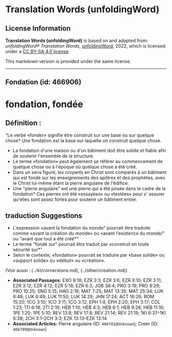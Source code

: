 # Translation Words (unfoldingWord)

## License Information

**Translation Words (unfoldingWord)** is based on and adapted from: _unfoldingWord® Translation Words_, [unfoldingWord](https://unfoldingword.org/utw), 2022, which is licensed under a [CC BY-SA 4.0 license](https://creativecommons.org/licenses/by-sa/4.0/legalcode.en).

This markdown version is provided under the same license.



--------------------------------

## Fondation (id: 466906)

fondation, fondée
=================

Définition :
------------

"Le verbe «fonder» signifie être construit sur une base ou sur quelque chose\* Une fondation est la base sur laquelle on construit quelque chose.

* La fondation d'une maison ou d'un bâtiment doit être solide et fiable afin de soutenir l'ensemble de la structure.
* Le terme «fondation» peut également se référer au commencement de quelque chose ou à l'époque où quelque chose a été créé.
* Dans un sens figuré, les croyants en Christ sont comparés à un bâtiment qui est fondé sur les enseignements des apôtres et des prophètes, avec le Christ lui\-même étant la pierre angulaire de l'édifice.
* Une "pierre angulaire" est une pierre qui a été posée dans le cadre de la fondation\* Ces pierres ont été «essayées» ou «testées» pour s' assurer qu'elles sont assez fortes pour soutenir un bâtiment entier.

traduction Suggestions
----------------------

* L'expression «avant la fondation du monde" pourrait être traduite comme «avant la création du monde» ou «avant l'existence du monde/" ou "avant que tout a été créé\*"
* Le terme "fondé sur" pourrait être traduit par «construit en toute sécurité sur\*"
* Selon le contexte, «fondation» pourrait se traduire par «base solide» ou «support solide» ou «début» ou «création».

(Voir aussi : (../kt/cornerstone.md), (../other/creation.md))

* **Associated Passages:** EXO 9:18; EZR 3:3; EZR 3:6; EZR 3:10; EZR 3:11; EZR 3:12; EZR 4:12; EZR 5:16; EZR 6:3; JOB 38:4; PRO 3:19; PRO 8:29; PRO 10:25; SNG 5:15; HAG 2:18; MAT 7:25; MAT 13:35; MAT 25:34; LUK 6:48; LUK 6:49; LUK 11:50; LUK 14:29; JHN 17:24; ACT 16:26; ROM 15:20; 1CO 3:10; 1CO 3:11; 1CO 3:12; EPH 1:4; EPH 2:20; EPH 3:17; COL 1:23; 1TI 6:19; 2TI 2:19; HEB 1:10; HEB 4:3; HEB 6:1; HEB 9:26; HEB 11:10; 1PE 1:20; 1PE 5:10; REV 13:8; REV 17:8; REV 21:14; REV 21:19; 1KI 6:37–1KI 6:38; 2CH 3:1–2CH 3:3; EZK 13:13–EZK 13:14
* **Associated Articles:** Pierre angulaire (ID: `466781@Unknown`); Creer  (ID: `466789@Unknown`)

